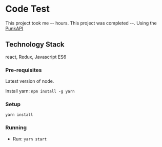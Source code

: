 # Code Test

This project took me -- hours.
This project was completed --.
Using the [PunkAPI](https://punkapi.com/documentation/v2)

## Technology Stack
react, Redux, Javascript ES6

### Pre-requisites

Latest version of node.

Install yarn: `npm install -g yarn`

### Setup
`yarn install`

### Running
* Run: `yarn start`

